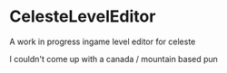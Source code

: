 # CelesteLevelEditor
A work in progress ingame level editor for celeste

I couldn't come up with a canada / mountain based pun

